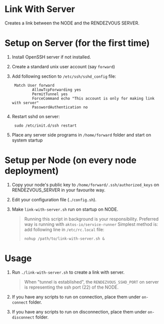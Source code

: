 # Link With Server

Creates a link between the NODE and the RENDEZVOUS SERVER.

# Setup on Server (for the first time)

1. Install OpenSSH server if not installed.
2. Create a standard unix user account (say `forward`)
3. Add following section to `/etc/ssh/sshd_config` file:

        Match User forward
                AllowTcpForwarding yes
                PermitTunnel yes
                ForceCommand echo "This account is only for making link with server"
                PasswordAuthentication no


4. Restart sshd on server:

        sudo /etc/init.d/ssh restart

5. Place any server side programs in `/home/forward` folder and start on system startup


# Setup per Node (on every node deployment)

1. Copy your node's public key to `/home/forward/.ssh/authorized_keys` on RENDEZVOUS_SERVER in your favourite way.
2. Edit your configuration file (`./config.sh`).
3. Make `link-with-server.sh` run on startup on NODE.

    > Running this script in background is your responsibility.
    > Preferred way is running with `aktos-io/service-runner`
    > Simplest method is: add following line in `/etc/rc.local` file:
    >
    >     nohup /path/to/link-with-server.sh &
    >
    
    
# Usage 

1. Run `./link-with-server.sh` to create a link with server. 

    > When "tunnel is established", the `RENDEZVOUS_SSHD_PORT` on server 
    > is representing the ssh port (22) of the NODE. 
    
2. If you have any scripts to run on connection, place them under `on-connect` folder. 
3. If you have any scripts to run on disconnection, place them under `on-disconnect` folder. 



